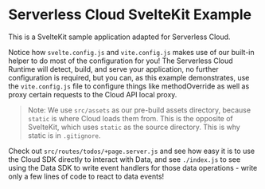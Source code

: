 # Serverless Cloud SvelteKit Example

This is a SvelteKit sample application adapted for Serverless Cloud.

Notice how `svelte.config.js` and `vite.config.js` makes use of our built-in helper to do most of the configuration for you! The Serverless Cloud Runtime will detect, build, and serve your application, no further configuration is required, but you can, as this example demonstrates, use the `vite.config.js` file to configure things like methodOverride as well as proxy certain requests to the Cloud API local proxy.

> Note: We use `src/assets` as our pre-build assets directory, because `static` is where Cloud loads them from. This is the opposite of SvelteKit, which uses `static` as the source directory. This is why static is in `.gitignore`.

Check out `src/routes/todos/+page.server.js` and see how easy it is to use the Cloud SDK directly to interact with Data, and see `./index.js` to see using the Data SDK to write event handlers for those data operations - write only a few lines of code to react to data events!
